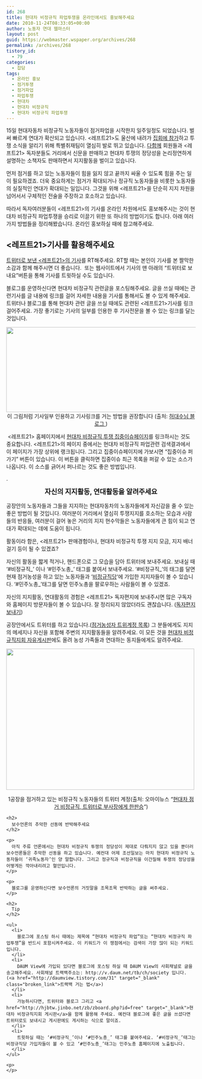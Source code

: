 ```yaml
---
id: 268
title: 현대차 비정규직 파업투쟁을 온라인에서도 홍보해주세요
date: 2010-11-24T08:33:05+00:00
author: 노동자 연대 웹마스터
layout: post
guid: https://webmaster.wspaper.org/archives/268
permalink: /archives/268
tistory_id:
  - 79
categories:
  - 잡담
tags:
  - 온라인 홍보
  - 점거투쟁
  - 점거파업
  - 파업투쟁
  - 현대차
  - 현대차 비정규직
  - 현대차 비정규직 파업투쟁
---
```

15일 현대자동차 비정규직 노동자들이 점거파업을 시작한지 일주일정도 되었습니다. 벌써 빠르게 연대가 확산되고 있습니다. <레프트21>도 울산에 내려가 <a href="http://photo.left21.com:8080/photo_issue.php?title_no=264" target="_blank">집회에 참가</a>하고 투쟁 소식을 알리기 위해 특별취재팀이 열심히 발로 뛰고 있습니다. <a href="http://www.alltogether.or.kr/" target="_blank">다함께</a> 회원들과 <레프트21> 독자분들도 거리에서 신문을 판매하고 현대차 투쟁의 정당성을 논리정연하게 설명하는 소책자도 판매하면서 지지활동을 벌이고 있습니다. 

먼저 점거를 하고 있는 노동자들이 힘을 잃지 않고 끝까지 싸울 수 있도록 힘을 주는 일이 필요하겠죠. 더욱 중요하게는 점거가 확대되거나 정규직 노동자들을 비롯한 노동자들의 실질적인 연대가 확대되는 일입니다. 그것을 위해 <레프트21>을 단순히 지지 차원을 넘어서서 구체적인 전술을 주장하고 호소하고 있습니다.

따라서 독자여러분들이 <레프트21>의 기사를 온라인 차원에서도 홍보해주시는 것이 현대차 비정규직 파업투쟁을 승리로 이끌기 위한 또 하나의 방법이기도 합니다. 아래 여러가지 방법들을 정리해봤습니다. 온라인 홍보하실 때에 참고해주세요.

## <레프트21>기사를 활용해주세요

<a href="http://twitter.com/#%21/left21twit" target="_blank">트위터로 보낸 <레프트21>의 기사</a>를 RT해주세요. RT할 때는 본인이 기사를 본 짤막한 소감과 함께 해주시면 더 좋습니다. &nbsp;또는 웹사이트에서 기사의 맨 아래의 “트위터로 보내요”버튼을 통해 기사를 트윗하실 수도 있습니다.

블로그를 운영하신다면 현대차 비정규직 관련글을 포스팅해주세요. 글을 쓰실 때에는 관련기사를 글 내용에 링크를 걸어 자세한 내용을 기사를 통해서도 볼 수 있게 해주세요. 트위터나 블로그를 통해 현대차 관련 글을 쓰실 때에도 관련된 <레프트21>기사를 링크걸어주세요. 가장 좋기로는 기사의 일부를 인용한 후 기사전문을 볼 수 있는 링크를 달는 것입니다.

<img src="https://webmaster.wspaper.org/wp-content/uploads/1/cfile6.uf.11629A4A4D08479122F766.png" class="aligncenter" width="580" height="226" alt="" />

<div>
  <div style="text-align: center;">
    이 그림처럼 기사일부 인용하고 기사링크를 거는 방법을 권장합니다 (출처: <a href="http://spar2003.tistory.com/181" target="_blank">허대수님 블로그 </a>)
  </div>
  
  <p>
    &nbsp;<레프트21> 홈페이지에서 <a href="http://wspaper.org/6_issue.php?issue_no=85" target="_blank">현대차 비정규직 투쟁 집중이슈페이지</a>를 링크하시는 것도 중요합니다. <레프트21>의 페이지 중에서는 현대차 비정규직 파업관련 검색결과에서 이 페이지가 가장 상위에 랭크됩니다. 그리고 집중이슈페이지에 가보시면 “집중이슈 퍼가기” 버튼이 있습니다. 이 버튼을 클릭하면 집중이슈 최근 목록을 퍼갈 수 있는 소스가 나옵니다. 이 소스를 긁어서 퍼나르는 것도 좋은 방법입니다.
  </p>
  
  <p>
    .
  </p>
  
  <p style="text-align: center;">
    <span class="Apple-style-span" style="line-height: 25px; font-size: 18px; font-weight: bold; ">자신의 지지활동, 연대활동을 알려주세요</span>
  </p>
  
  <p>
    공장안의 노동자들과 그들을 지지하는 현대자동차의 노동자들에게 자신감을 줄 수 있는 좋은 방법이 될 것입니다. 여러분이 거리에서 열심히 투쟁지지를 호소하는 모습과 사람들의 반응들, 여러분이 걸어 놓은 거리의 지지 현수막들은 노동자들에게 큰 힘이 되고 연대가 확대되는 데에 도움이 됩니다.
  </p>
  
  <p>
    활동이라 함은, <레프트21> 판매경험이나, 현대차 비정규직 투쟁 지지 모금, 지지 배너걸기 등이 될 수 있겠죠?
  </p>
  
  <p>
    자신의 활동을 짧게 적거나, 핸드폰으로 그 모습을 담아 트위터에 보내주세요. 보내실 때 ‘#비정규직_’ 이나 ‘#민주노총_’ 태그를 붙여서 보내주세요. ‘#비정규직_’의 태그를 달면 현재 점거농성을 하고 있는 노동자들과 ‘<a href="http://twitaddons.com/group_follow/detail.php?id=28219" target="_blank">비정규직당</a>‘에 가입한 지지자들이 볼 수 있습니다. ‘#민주노총_’태그를 달면 민주노총을 팔로우하는 사람들이 볼 수 있겠죠.
  </p>
  
  <p>
    자신의 지지활동, 연대활동의 경험은 <레프트21> 독자편지에 보내주시면 많은 구독자와 홈페이지 방문자들이 볼 수 있습니다. 잘 정리되지 않았더라도 괜찮습니다. (<a href="http://wspaper.org/D_letter.php" target="_blank" class="broken_link">독자편지 보내기</a>)
  </p>
  
  <p>
    공장안에서도 트위터를 하고 있습니다.(<a href="http://twtkr.com/view.php?long_id=LEwvA" target="_blank">점거농성자 트위계정 목록</a>) 그 분들에게도 지지의 메세지나 자신을 포함해 주변의 지지활동들을 알려주세요. 이 모든 것을 <a href="http://hjbtw.jinbo.net/zb/zboard.php?id=free" target="_blank">현대차 비정규직지회 자유게시판</a>에도 올려 농성 가족들과 연대하는 동지들에게도 알려주세요.
  </p>
  
  <p>
    <img src="https://webmaster.wspaper.org/wp-content/uploads/1/cfile7.uf.1457254B4D0847923753C6.jpg" class="aligncenter" width="500" height="375" alt="" />
  </p>
  
  <div>
    <div style="text-align: center;">
      1공장을 점거하고 있는 비정규직 노동자들의 트위터 계정(출처: 오마이뉴스 “<a href="http://www.ohmynews.com/NWS_Web/view/at_pg.aspx?CNTN_CD=A0001482566&CMPT_CD=P0000" target="_blank">현대차 점거 비정규직, 트위터로 부사장에게 한판승</a>“)
    </div>
    
    <h2>
      보수언론의 추악한 선동에 반박해주세요
    </h2>
    
    <p>
      아직 주류 언론에서는 현대차 비정규직 투쟁의 정당성이 제대로 다뤄지지 않고 있을 뿐더러 보수언론들은 추악한 선동을 하고 있습니다. 예컨대 어제 조선일보는 마치 현대차 비정규직 노동자들이 ‘귀족노동자’인 양 말합니다. 그리고 정규직과 비정규직을 이간질해 투쟁의 정당성을 어떻게든 깍아내리려고 혈안입니다.
    </p>
    
    <p>
      블로그를 운영하신다면 보수언론의 거짓말을 조목조목 반박하는 글을 써주세요.
    </p>
    
    <h2>
      Tip
    </h2>
    
    <ul>
      <li>
        블로그에 포스팅 하시 때에는 제목에 “현대차 비정규직 파업”또는 “현대차 비정규직 파업투쟁”을 반드시 포함시켜주세요. 이 키워드가 이 쟁점에서는 검색이 가장 많이 되는 키워드입니다.
      </li>
      <li>
        DAUM View에 가입되 있다면 블로그에 포스팅 하실 때 DAUM View의 사회채널로 글을 송고해주세요. 사회채널 트랙백주소는: http://v.daum.net/tb/ch/society 입니다. (<a href="http://daumview.tistory.com/31" target="_blank" class="broken_link">트랙백 거는 법</a>)
      </li>
      <li>
        가능하시다면, 트위터와 블로그 그리고 <a href="http://hjbtw.jinbo.net/zb/zboard.php?id=free" target="_blank">현대차 비정규직지회 게시판</a>을 함께 활용해 주세요. 예컨대 블로그에 좋은 글을 쓰셨다면 트위터로도 보내시고 게시판에도 게시하는 식으로 말이죠.
      </li>
      <li>
        트윗하실 때는 ‘#비정규직_’이나 ‘#민주노총_’ 태그를 붙여주세요. ‘#비정규직_’태그는 비정규직당 가입자들이 볼 수 있고 ‘#민주노총_’태그는 민주노총 홈페이지에 노출됩니다.
      </li>
    </ul>
    
    <p>
    </p>
  </div>
</div>